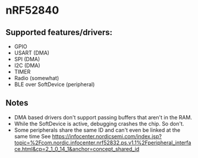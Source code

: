 # nRF52840

## Supported features/drivers:

+ GPIO
+ USART (DMA)
+ SPI (DMA)
+ I2C (DMA)
+ TIMER
+ Radio (somewhat)
+ BLE over SoftDevice (peripheral)

## Notes

+ DMA based drivers don't support passing buffers that aren't in the RAM.
+ While the SoftDevice is active, debugging crashes the chip. So don't.
+ Some peripherals share the same ID and can't even be linked at the same time
  See https://infocenter.nordicsemi.com/index.jsp?topic=%2Fcom.nordic.infocenter.nrf52832.ps.v1.1%2Fperipheral_interface.html&cp=2_1_0_14_1&anchor=concept_shared_id